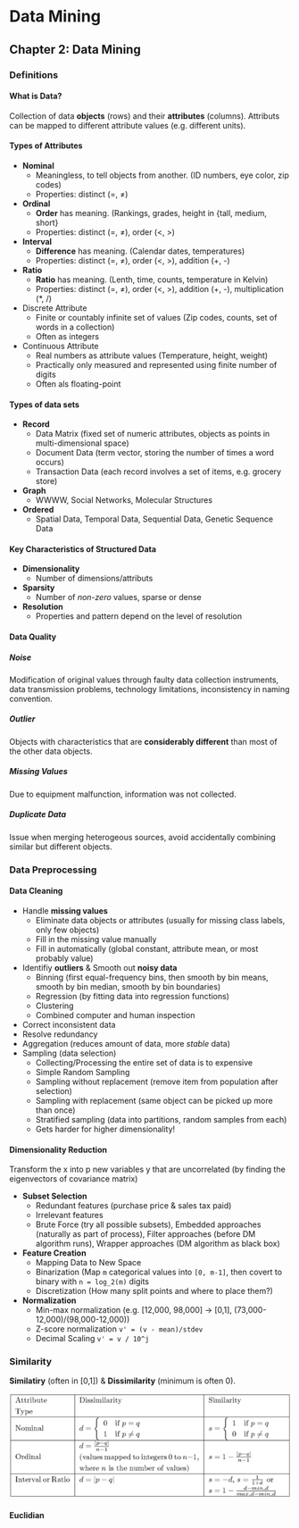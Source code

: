 # Data Mining
## Chapter 2: Data Mining
### Definitions
#### What is Data?
Collection of data **objects** (rows) and their **attributes** (columns). Attributs can be mapped to different attribute values (e.g. different units).

#### Types of Attributes
* **Nominal**
	* Meaningless, to tell objects from another. (ID numbers, eye color, zip codes)
	* Properties: distinct (=, ≠)
* **Ordinal**
	* **Order** has meaning. (Rankings, grades, height in {tall, medium, short}
	* Properties: distinct (=, ≠), order (<, >)
* **Interval**
	* **Difference** has meaning. (Calendar dates, temperatures)
	* Properties: distinct (=, ≠), order (<, >), addition (+, -)
* **Ratio**
	* **Ratio** has meaning. (Lenth, time, counts, temperature in Kelvin)
	* Properties: distinct (=, ≠), order (<, >), addition (+, -), multiplication (*, /)
* Discrete Attribute
	* Finite or countably infinite set of values (Zip codes, counts, set of words in a collection)
	* Often as integers
* Continuous Attribute
	* Real numbers as attribute values (Temperature, height, weight)
	* Practically only measured and represented using finite number of digits
	* Often als floating-point

#### Types of data sets
* **Record**
	* Data Matrix (fixed set of numeric attributes, objects as points in multi-dimensional space)
	* Document Data (term vector, storing the number of times a word occurs)
	* Transaction Data (each record involves a set of items, e.g. grocery store)
* **Graph**
	* WWWW, Social Networks, Molecular Structures
* **Ordered**
	* Spatial Data, Temporal Data, Sequential Data, Genetic Sequence Data

#### Key Characteristics of Structured Data
* **Dimensionality**
	* Number of dimensions/attributs
* **Sparsity**
	* Number of *non-zero* values, sparse or dense
* **Resolution**
	* Properties and pattern depend on the level of resolution

#### Data Quality
##### Noise
Modification of original values through faulty data collection instruments, data transmission problems, technology limitations, inconsistency in naming convention.

##### Outlier
Objects with characteristics that are **considerably different** than most of the other data objects.

##### Missing Values
Due to equipment malfunction, information was not collected.

##### Duplicate Data
Issue when merging heterogeous sources, avoid accidentally combining similar but different objects.

### Data Preprocessing
#### Data Cleaning
* Handle **missing values**
	* Eliminate data objects or attributes (usually for missing class labels, only few objects)
	* Fill in the missing value manually
	* Fill in automatically (global constant, attribute mean, or most probably value)
* Identifiy **outliers** & Smooth out **noisy data**
	* Binning (first equal-frequency bins, then smooth by bin means, smooth by bin median, smooth by bin boundaries)
	* Regression (by fitting data into regression functions)
	* Clustering
	* Combined computer and human inspection
* Correct inconsistent data
* Resolve redundancy
* Aggregation (reduces amount of data, more *stable* data)
* Sampling (data selection)
	* Collecting/Processing the entire set of data is to expensive
	* Simple Random Sampling
	* Sampling without replacement (remove item from population after selection)
	* Sampling with replacement (same object can be picked up more than once)
	* Stratified sampling (data into partitions, random samples from each)
	* Gets harder for higher dimensionality!

#### Dimensionality Reduction
Transform the x into p new variables y that are uncorrelated (by finding the eigenvectors of covariance matrix)

* **Subset Selection**
	* Redundant features (purchase price & sales tax paid)
	* Irrelevant features
	* Brute Force (try all possible subsets), Embedded approaches (naturally as part of process), Filter approaches (before DM algorithm runs), Wrapper approaches (DM algorithm as black box)
* **Feature Creation**
	* Mapping Data to New Space
	* Binarization (Map `m` categorical values into `[0, m-1]`, then covert to binary with `n = log_2(m)` digits
	* Discretization (How many split points and where to place them?)
* **Normalization**
	* Min-max normalization (e.g. [12,000, 98,000] -> [0,1], (73,000-12,000)/(98,000-12,000))
	* Z-score normalization `v' = (v - mean)/stdev`
	* Decimal Scaling `v' = v / 10^j`
	
### Similarity
**Similatiry** (often in [0,1]) & **Dissimilarity** (minimum is often 0).

![02_similarity](img/02_similarity.png)

#### Euclidian
